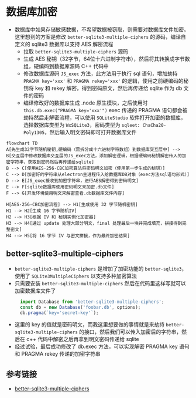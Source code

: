 # 数据库加密

- 数据库中如果存储敏感数据，不希望数据被窃取，则需要对数据库文件加密。这里想到的方案是修改 `better-sqlite3-multiple-ciphers` 的源码，编译自定义的 sqlite3 数据库以支持 AES 解密流程
  - 拉取 `better-sqlite3-multiple-ciphers` 源码
  - 生成 AES 秘钥（32字节，64位十六进制字符串），然后将其转换成字节数组，硬编码到数据库源码 C++ 代码中
  - 修改数据库源码 `JS_exec` 方法，此方法用于执行 sql 语句，增加劫持 `PRAGMA key='xxx'` 和 `PRAGMA rekey='xxx'` 的逻辑，使用之前硬编码的秘钥将 key 和 rekey 解密，得到密码原文，然后再传递给 sqlite 作为 db 文件的密码
  - 编译修改好的数据库生成 .node 原生模块，之后使用时 `this.db.exec("PRAGMA key='xxx'")` exec 传递的 PRAGMA 语句都会被劫持然后走解密流程，可以使用 `SQLiteStudio` 软件打开加密的数据库，选择数据库类型为 `WxSQLite3`，密码类型为 `sqleet: ChaCha20-Poly1305`，然后输入明文密码即可打开数据库文件

```mermaid
flowchart TD
A[先生成32字节随机秘钥,硬编码（需拆分成十六进制字符数组）到数据库交互层中] --> B[交互层中修改数据库交互层的JS_exec方法，添加解密逻辑，根据硬编码秘钥解密传入的加密字符串，获取到密码然后再传递给sqlite]
B --> C[使用AES-256-CBC加密算法将密码明文加密（使用第一步生成的秘钥）]
C --> D[加密好的字符串从electron主进程传入给数据库DB对象（exec方法sql语句形式）]
D --> E[JS_exec接收到加密字符串，进行AES解密得到密码明文]
E --> F[sqlite数据库使用密码明文来加密.db文件]
F --> G[开发环境使用明文来解密查看.db数据库文件内容]

H[AES-256-CBC加密流程] --> H1[生成使用 32 字节随机密钥]
H1 --> H2[生成 16 字节随机IV]
H2 --> H3[根据 IV 和 秘钥实例化加密器]
H3 --> H4[通过 update 处理大部分明文，final 处理最后一块并完成填充，拼接得到完整密文]
H4 --> H5[将 16 字节 IV 与密文拼接，作为最终加密结果]
```

## better-sqlite3-multiple-ciphers

- `better-sqlite3-multiple-ciphers` 是增加了加密功能的 `better-sqlite3`，使用了 `SQLite3MultipleCiphers` 以支持多种加密算法
- 只需要安装 `better-sqlite3-multiple-ciphers` 然后在代码里这样写就可以加密数据库文件了
  ```ts
    import Database from 'better-sqlite3-multiple-ciphers';
    const db = new Database('foobar.db', options);
    db.pragma(`key='secret-key'`);
  ```
- 这里的 key 的值就是密码明文，而我这里想要做的事情就是来劫持 `better-sqlite3-multiple-ciphers` 的接口，然后我们可以传入加密后的字符串，然后在 c++ 代码中解密之后再拿到明文密码传递给 sqlite
- 经过试验，最后成功修改了 db.exec 方法，可以实现解密 PRAGMA key 语句和 PRAGMA rekey 传递的加密字符串

## 参考链接

- [better-sqlite3-multiple-ciphers](https://www.npmjs.com/package/better-sqlite3-multiple-ciphers)